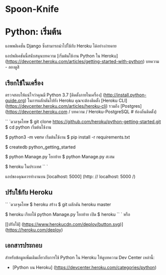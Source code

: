 # Spoon-Knife
# Python: เริ่มต้น

แอพพลิเคชั่น Django ซึ่งสามารถนำไปใช้กับ Heroku ได้อย่างง่ายดาย

แอปพลิเคชันนี้สนับสนุนบทความ [เริ่มต้นใช้งาน Python ใน Heroku] (https://devcenter.heroku.com/articles/getting-started-with-python) บทความ - ลองดูสิ

## เรียกใช้ในเครื่อง

ตรวจสอบให้แน่ใจว่าคุณมี Python 3.7 [ติดตั้งภายในเครื่อง] (http://install.python-guide.org) ในการผลักดันไปยัง Heroku คุณจะต้องติดตั้ง [Heroku CLI] (https://devcenter.heroku.com/articles/heroku-cli) รวมถึง [Postgres] (https://devcenter.heroku.com / บทความ / Heroku-PostgreSQL # ท้องถิ่นติดตั้ง)

`` `ดวลจุดโทษ
$ git clone https://github.com/heroku/python-getting-started.git
$ cd python เริ่มต้นใช้งาน

$ python3 -m venv เริ่มต้นใช้งาน
$ pip install -r requirements.txt

$ createdb python_getting_started

$ python Manage.py โยกย้าย
$ python Manage.py สะสม

$ heroku ในประเทศ
`` `

แอปของคุณควรทำงานบน [localhost: 5000] (http: // localhost: 5000 /)

## ปรับใช้กับ Heroku

`` `ดวลจุดโทษ
$ heroku สร้าง
$ git ผลักดัน heroku master

$ heroku เรียกใช้ python Manage.py โยกย้าย
เปิด $ heroku
`` `
หรือ

[[ปรับใช้] (https://www.herokucdn.com/deploy/button.svg)] (https://heroku.com/deploy)

## เอกสารประกอบ

สำหรับข้อมูลเพิ่มเติมเกี่ยวกับการใช้ Python ใน Heroku ให้ดูบทความ Dev Center เหล่านี้:

- [Python บน Heroku] (https://devcenter.heroku.com/categories/python)
